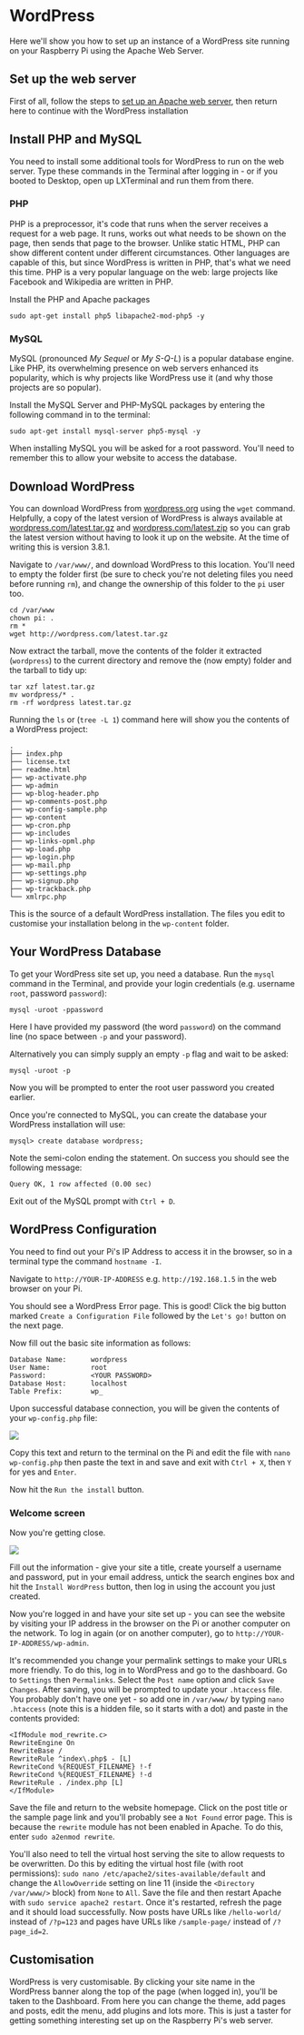 # WordPress

Here we'll show you how to set up an instance of a WordPress site running on your Raspberry Pi using the Apache Web Server.

## Set up the web server

First of all, follow the steps to [set up an Apache web server](../remote-access/web-server/apache.md), then return here to continue with the WordPress installation

## Install PHP and MySQL

You need to install some additional tools for WordPress to run on the web server. Type these commands in the Terminal after logging in - or if you booted to Desktop, open up LXTerminal and run them from there.

### PHP

PHP is a preprocessor, it's code that runs when the server receives a request for a web page. It runs, works out what needs to be shown on the page, then sends that page to the browser. Unlike static HTML, PHP can show different content under different circumstances. Other languages are capable of this, but since WordPress is written in PHP, that's what we need this time. PHP is a very popular language on the web: large projects like Facebook and Wikipedia are written in PHP.

Install the PHP and Apache packages

```
sudo apt-get install php5 libapache2-mod-php5 -y
```

### MySQL

MySQL (pronounced *My Sequel* or *My S-Q-L*) is a popular database engine. Like PHP, its overwhelming presence on web servers enhanced its popularity, which is why projects like WordPress use it (and why those projects are so popular).

Install the MySQL Server and PHP-MySQL packages by entering the following command in to the terminal:

```
sudo apt-get install mysql-server php5-mysql -y
```

When installing MySQL you will be asked for a root password. You'll need to remember this to allow your website to access the database.

## Download WordPress

You can download WordPress from [wordpress.org](http://wordpress.org/) using the `wget` command. Helpfully, a copy of the latest version of WordPress is always available at [wordpress.com/latest.tar.gz](http://wordpress.com/latest.tar.gz) and [wordpress.com/latest.zip](http://wordpress.com/latest.zip) so you can grab the latest version without having to look it up on the website. At the time of writing this is version 3.8.1.

Navigate to `/var/www/`, and download WordPress to this location. You'll need to empty the folder first (be sure to check you're not deleting files you need before running `rm`), and change the ownership of this folder to the `pi` user too.

```
cd /var/www
chown pi: .
rm *
wget http://wordpress.com/latest.tar.gz
```

Now extract the tarball, move the contents of the folder it extracted (`wordpress`) to the current directory and remove the (now empty) folder and the tarball to tidy up:

```
tar xzf latest.tar.gz
mv wordpress/* .
rm -rf wordpress latest.tar.gz
```

Running the `ls` or (`tree -L 1`) command here will show you the contents of a WordPress project:

```
.
├── index.php
├── license.txt
├── readme.html
├── wp-activate.php
├── wp-admin
├── wp-blog-header.php
├── wp-comments-post.php
├── wp-config-sample.php
├── wp-content
├── wp-cron.php
├── wp-includes
├── wp-links-opml.php
├── wp-load.php
├── wp-login.php
├── wp-mail.php
├── wp-settings.php
├── wp-signup.php
├── wp-trackback.php
└── xmlrpc.php
```

This is the source of a default WordPress installation. The files you edit to customise your installation belong in the `wp-content` folder.

## Your WordPress Database

To get your WordPress site set up, you need a database. Run the `mysql` command in the Terminal, and provide your login credentials (e.g. username `root`, password `password`):

```
mysql -uroot -ppassword
```

Here I have provided my password (the word `password`) on the command line (no space between `-p` and your password).

Alternatively you can simply supply an empty `-p` flag and wait to be asked:

```
mysql -uroot -p
```

Now you will be prompted to enter the root user password you created earlier.

Once you're connected to MySQL, you can create the database your WordPress installation will use:

```
mysql> create database wordpress;
```

Note the semi-colon ending the statement. On success you should see the following message:

```
Query OK, 1 row affected (0.00 sec)
```

Exit out of the MySQL prompt with `Ctrl + D`.

## WordPress Configuration

You need to find out your Pi's IP Address to access it in the browser, so in a terminal type the command `hostname -I`.

Navigate to `http://YOUR-IP-ADDRESS` e.g. `http://192.168.1.5` in the web browser on your Pi.

You should see a WordPress Error page. This is good! Click the big button marked `Create a Configuration File` followed by the `Let's go!` button on the next page.

Now fill out the basic site information as follows:

```
Database Name:      wordpress
User Name:          root
Password:           <YOUR PASSWORD>
Database Host:      localhost
Table Prefix:       wp_
```

Upon successful database connection, you will be given the contents of your `wp-config.php` file:

![](images/wp-config.png)

Copy this text and return to the terminal on the Pi and edit the file with `nano wp-config.php` then paste the text in and save and exit with `Ctrl + X`, then `Y` for yes and `Enter`.

Now hit the `Run the install` button.

### Welcome screen

Now you're getting close.

![](images/wp-info.png)

Fill out the information - give your site a title, create yourself a username and password, put in your email address, untick the search engines box and hit the `Install WordPress` button, then log in using the account you just created.

Now you're logged in and have your site set up - you can see the website by visiting your IP address in the browser on the Pi or another computer on the network. To log in again (or on another computer), go to `http://YOUR-IP-ADDRESS/wp-admin`.

It's recommended you change your permalink settings to make your URLs more friendly. To do this, log in to WordPress and go to the dashboard. Go to `Settings` then `Permalinks`. Select the `Post name` option and click `Save Changes`. After saving, you will be prompted to update your `.htaccess` file. You probably don't have one yet - so add one in `/var/www/` by typing `nano .htaccess` (note this is a hidden file, so it starts with a dot) and paste in the contents provided:

```
<IfModule mod_rewrite.c>
RewriteEngine On
RewriteBase /
RewriteRule ^index\.php$ - [L]
RewriteCond %{REQUEST_FILENAME} !-f
RewriteCond %{REQUEST_FILENAME} !-d
RewriteRule . /index.php [L]
</IfModule>
```

Save the file and return to the website homepage. Click on the post title or the sample page link and you'll probably see a `Not Found` error page. This is because the `rewrite` module has not been enabled in Apache. To do this, enter `sudo a2enmod rewrite`.

You'll also need to tell the virtual host serving the site to allow requests to be overwritten. Do this by editing the virtual host file (with root permissions): `sudo nano /etc/apache2/sites-available/default` and change the `AllowOverride` setting on line 11 (inside the `<Directory /var/www/>` block) from `None` to `All`. Save the file and then restart Apache with `sudo service apache2 restart`. Once it's restarted, refresh the page and it should load successfully. Now posts have URLs like `/hello-world/` instead of `/?p=123` and pages have URLs like `/sample-page/` instead of `/?page_id=2`.

## Customisation

WordPress is very customisable. By clicking your site name in the WordPress banner along the top of the page (when logged in), you'll be taken to the Dashboard. From here you can change the theme, add pages and posts, edit the menu, add plugins and lots more. This is just a taster for getting something interesting set up on the Raspberry Pi's web server.
